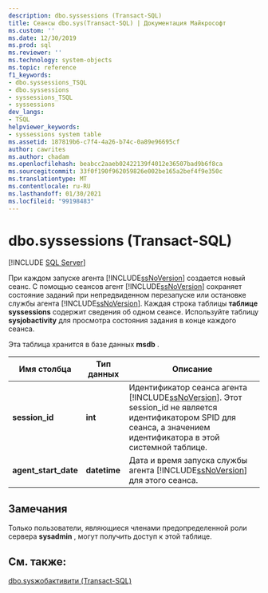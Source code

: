 ```yaml
---
description: dbo.syssessions (Transact-SQL)
title: Сеансы dbo.sys(Transact-SQL) | Документация Майкрософт
ms.custom: ''
ms.date: 12/30/2019
ms.prod: sql
ms.reviewer: ''
ms.technology: system-objects
ms.topic: reference
f1_keywords:
- dbo.syssessions_TSQL
- dbo.syssessions
- syssessions_TSQL
- syssessions
dev_langs:
- TSQL
helpviewer_keywords:
- syssessions system table
ms.assetid: 187819b6-c7f4-4a26-b74c-0a89e96695cf
author: cawrites
ms.author: chadam
ms.openlocfilehash: beabcc2aaeb02422139f4012e36507bad9b6f8ca
ms.sourcegitcommit: 33f0f190f962059826e002be165a2bef4f9e350c
ms.translationtype: MT
ms.contentlocale: ru-RU
ms.lasthandoff: 01/30/2021
ms.locfileid: "99198483"
---
```

# <a name="dbosyssessions-transact-sql"></a>dbo.syssessions (Transact-SQL)

[!INCLUDE [SQL Server](../../includes/applies-to-version/sqlserver.md)]

При каждом запуске агента [!INCLUDE[ssNoVersion](../../includes/ssnoversion-md.md)] создается новый сеанс. С помощью сеансов агент [!INCLUDE[ssNoVersion](../../includes/ssnoversion-md.md)] сохраняет состояние заданий при непредвиденном перезапуске или остановке службы агента [!INCLUDE[ssNoVersion](../../includes/ssnoversion-md.md)]. Каждая строка таблицы **таблице syssessions** содержит сведения об одном сеансе. Используйте таблицу **sysjobactivity** для просмотра состояния задания в конце каждого сеанса.  
  
 Эта таблица хранится в базе данных **msdb** .  
  
|Имя столбца|Тип данных|Описание|  
|-----------------|---------------|-----------------|  
|**session_id**|**int**|Идентификатор сеанса агента [!INCLUDE[ssNoVersion](../../includes/ssnoversion-md.md)]. Этот session_id не является идентификатором SPID для сеанса, а значением идентификатора в этой системной таблице.|  
|**agent_start_date**|**datetime**|Дата и время запуска службы агента [!INCLUDE[ssNoVersion](../../includes/ssnoversion-md.md)] для этого сеанса.|  
  
## <a name="remarks"></a>Замечания  
 Только пользователи, являющиеся членами предопределенной роли сервера **sysadmin** , могут получить доступ к этой таблице.  
  
## <a name="see-also"></a>См. также:  
 [dbo.sysжобактивити &#40;Transact-SQL&#41;](../../relational-databases/system-tables/dbo-sysjobactivity-transact-sql.md)  
  
  
